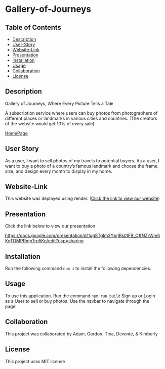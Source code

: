 # Gallery-of-Journeys

## Table of Contents
 * [Description](#Description)
 * [User-Story](#User-Story)
 * [Website-Link](#Website-Link)
 * [Presentation](#Presentation)
 * [Installation](#Installation)
 * [Usage](#Usage)
 * [Collaboration](#Collaboration)
 * [License](#License)

## Description
Gallery of Journeys, Where Every Picture Tells a Tale

A subscription service where users can buy photos from photographers of different places or landmarks in various cities and countries. (The creators of the website would get 10% of every sale)

[HomePage](<ScreenShot.png>)

## User Story
As a user, I want to sell photos of my travels to potential buyers.
As a user, I want to buy a photo of a country’s famous landmark and choose the frame, size, and design every month to display in my home.

## Website-Link
This website was deployed using render. ([Click the link to view our website](https://gallery-of-journeys.onrender.com/))

## Presentation
Click the link below to view our presentation

https://docs.google.com/presentation/d/1ugSTgIm3YbrjRs0tFB_OffNZrWm6KqTDMPRmpTrp5Ko/edit?usp=sharing

## Installation
Run the following command `npm i` to install the following dependencies. 

## Usage
To use this application. Run the command `npm run build` Sign up or Login as a User to sell or buy photos. Use the navbar to navigate through the page

## Collaboration 
This project was collaborated by Adam, Gordon, Tina, Devonte, & Kimberly

## License 
This project uses MIT license